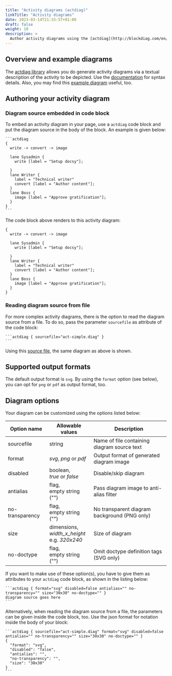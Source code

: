 ```yaml
---
title: "Activity diagrams (actdiag)"
linkTitle: "Activity diagrams"
date: 2023-03-14T21:33:57+01:00
draft: false
weight: 10
description: >
  Author activity diagrams using the [actdiag](http://blockdiag.com/en/actdiag/) library.
---
```


## Overview and example diagrams

The [actdiag library](https://github.com/blockdiag/actdiag) allows you do generate activity diagrams via a textual description of the activity to be depicted. Use the [documentation](http://blockdiag.com/en/actdiag/) for syntax details.
Also, you may find this [example diagram](http://blockdiag.com/en/actdiag/examples.html) useful, too.

## Authoring your activity diagram

### Diagram source embedded in code block

To embed an activity diagram in your page, use a `actdiag` code block and put the diagram source in the body of the block. An example is given below:

````
```actdiag
{
  write -> convert -> image

  lane Sysadmin {
    write [label = "Setup docsy"];

  }
  lane Writer {
    label = "Technical writer"
    convert [label = "Author content"];
  }
  lane Boss {
    image [label = "Approve gratification"];
  }
}
```
````

The code block above renders to this activity diagram:

```actdiag
{
  write -> convert -> image

  lane Sysadmin {
    write [label = "Setup docsy"];

  }
  lane Writer {
    label = "Technical writer"
    convert [label = "Author content"];
  }
  lane Boss {
    image [label = "Approve gratification"];
  }
}
```

### Reading diagram source from file

For more complex activity diagrams, there is the option to read the diagram source from a file. To do so, pass the parameter `sourcefile` as attribute of the code block:

````
```actdiag { sourcefile="act-simple.diag" }
```
````

Using this [source file](act-simple.diag), the same diagram as above is shown.

## Supported output formats

The default output format is `svg`. By using the `format` option (see below), you can opt for `png` or `pdf` as output format, too. 

## Diagram options

Your diagram can be customized using the options listed below: 

| Option name     | Allowable values                                  | Description                                  |
|-----------------|---------------------------------------------------|----------------------------------------------|
| sourcefile      | string                                            | Name of file containing diagram source text  |
| format          | _svg_, _png_ or _pdf_                             | Output format of generated diagram image     |
| disabled        | boolean,<br>_true_ or _false_                     | Disable/skip diagram                         |
| antialias       | flag,<br>empty string ("")                        | Pass diagram image to anti-alias filter      |
| no-transparency | flag,<br>empty string ("")                        | No transparent diagram background (PNG only) |
| size            | dimensions,<br>_width_x_height_<br>e.g. _320x240_ | Size of diagram                              |
| no-doctype      | flag,<br>empty string ("")                        | Omit doctype definition tags (SVG only)      |

If you want to make use of these option(s), you have to give them as attributes to your `actdiag` code block, as shown in the listing below:

````
```actdiag { format="svg" disabled=false antialias="" no-transparency="" size="30x30" no-doctype="" }
diagram source goes here
```
````

Alternatively, when reading the diagram source from a file, the parameters can be given inside the code block, too. Use the json format for notation inside the body of your block:

````
```actdiag { sourcefile="act-simple.diag" format="svg" disabled=false antialias="" no-transparency="" size="30x30" no-doctype="" }
{
  "format": "svg",
  "disabled": "false",
  "antialias": "",
  "no-transparency": "",
  "size": "30x30"
}
```
````
